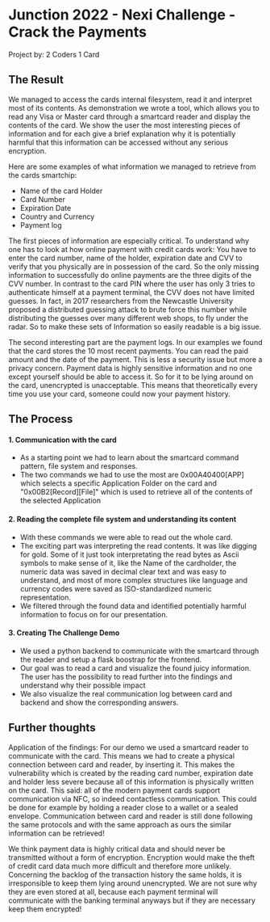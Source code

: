 # Junction 2022 - Nexi Challenge - Crack the Payments
Project by: 2 Coders 1 Card

## The Result
We managed to access the cards internal filesystem, read it and interpret most of its contents. As demonstration we wrote a tool, which allows you to read any Visa or Master card through a smartcard reader and display the contents of the card. We show the user the most interesting pieces of information and for each give a brief explanation why it is potentially harmful that this information can be accessed without any serious encryption.

Here are some examples of what information we managed to retrieve from the cards smartchip:
-	Name of the card Holder
-	Card Number
-	Expiration Date
-	Country and Currency
-	Payment log

The first pieces of information are especially critical. To understand why one has to look at how online payment with credit cards work: You have to enter the card number, name of the holder, expiration date and CVV to verify that you physically are in possession of the card. So the only missing information to successfully do online payments are the three digits of the CVV number. In contrast to the card PIN where the user has only 3 tries to authenticate himself at a payment terminal, the CVV does not have limited guesses. In fact, in 2017 researchers from the Newcastle University proposed a distributed guessing attack to brute force this number while distributing the guesses over many different web shops, to fly under the radar. So to make these sets of Information so easily readable is a big issue.

The second interesting part are the payment logs. In our examples we found that the card stores the 10 most recent payments. You can read the paid amount and the date of the payment. This is less a security issue but more a privacy concern. Payment data is highly sensitive information and no one except yourself should be able to access it. So for it to be lying around on the card, unencrypted is unacceptable. This means that theoretically every time you use your card, someone could now your payment history.
## The Process

#### 1.	Communication with the card
-	As a starting point we had to learn about the smartcard command pattern, file system and responses.
-	The two commands we had to use the most are 0x00A40400[APP] which selects a specific Application Folder on the card and "0x00B2[Record][File]" which is used to retrieve all of the contents of the selected Application

#### 2.	Reading the complete file system and understanding its content
-	With these commands we were able to read out the whole card.
-	The exciting part was interpreting the read contents. It was like digging for gold. Some of it just took interpretating the read bytes as Ascii symbols to make sense of it, like the Name of the cardholder, the numeric data was saved in decimal clear text and was easy to understand, and most of more complex structures like language and currency codes were saved as ISO-standardized numeric representation.
-	We filtered through the found data and identified potentially harmful information to focus on for our presentation.

#### 3.	Creating The Challenge Demo
-	We used a python backend to communicate with the smartcard through the reader and setup a flask boostrap for the frontend.
-	Our goal was to read a card and visualize the found juicy information. The user has the possibility to read further into the findings and understand why their possible impact 
-	We also visualize the real communication log between card and backend and show the corresponding answers.


## Further thoughts
Application of the findings:
For our demo we used a smartcard reader to communicate with the card. This means we had to create a physical connection between card and reader, by inserting it. This makes the vulnerability which is created by the reading card number, expiration date and holder less severe because all of this information is physically written on the card. 
This said: all of the modern payment cards support communication via NFC, so indeed contactless communication. This could be done for example by holding a reader close to a wallet or a sealed envelope. Communication between card and reader is still done following the same protocols and with the same approach as ours the similar information can be retrieved!

We think payment data is highly critical data and should never be transmitted without a form of encryption. Encryption would make the theft of credit card data much more difficult and therefore more unlikely.  
Concerning the backlog of the transaction history the same holds, it is irresponsible to keep them lying around unencrypted. We are not sure why they are even stored at all, because each payment terminal will communicate with the banking terminal anyways but if they are necessary keep them encrypted!


